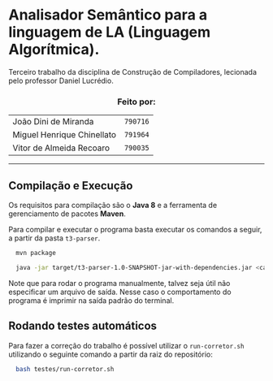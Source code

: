 # Analisador Semântico para a linguagem de LA (Linguagem Algorítmica).

Terceiro trabalho da disciplina de Construção de Compiladores, lecionada pelo professor Daniel Lucrédio.

<h3 align="center">
  Feito por:
</h3>

<div align="center">
  <table>
    <tr>
      <td>João Dini de Miranda</td>
      <td><code>790716</code></td>
    </tr>
    <tr>
      <td>Miguel Henrique Chinellato</td>
      <td><code>791964</code></td>
    </tr>
    <tr>
      <td>Vitor de Almeida Recoaro</td>
      <td><code>790035</code></td>
    </tr>
  </table>
</div>

---

## Compilação e Execução

Os requisitos para compilação são o **Java 8** e a ferramenta de gerenciamento de pacotes **Maven**.

Para compilar e executar o programa basta executar os comandos a seguir, a partir da pasta `t3-parser`.

```bash
  mvn package
```

```bash
  java -jar target/t3-parser-1.0-SNAPSHOT-jar-with-dependencies.jar <caminho para o código fonte LA> [caminho para arquivo de saída]
```

Note que para rodar o programa manualmente, talvez seja útil não especificar um arquivo de saída. Nesse caso o comportamento do programa é imprimir na saída padrão do terminal.

## Rodando testes automáticos

Para fazer a correção do trabalho é possível utilizar o `run-corretor.sh` utilizando o seguinte comando a partir da raiz do repositório:

```bash
  bash testes/run-corretor.sh
```
